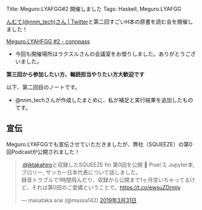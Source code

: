 Title: Meguro.LYAFGG#2 開催しました
Tags: Haskell, Meguro.LYAFGG

[んむて(@nnm_tech)さん | Twitter](https://twitter.com/nnm_tech)と第二回すごいH本の原書を読む会を開催しました！


[Meguro.LYAHFGG #2 - connpass](https://connpass.com/event/123933/)

- 今回も開催場所はラクスルさんの会議室をお借りしました。ありがとうございました。

**第三回から参加したい方、輪読担当やりたい方大歓迎です**

以下、第二回目のノートです。
- @nnm_techさんが作成したまとめに、私が補足と実行結果を追加したものです。
<script src="https://gist.github.com/meganehouser/5ed7b9c795f96d57b895c82b586997cd.js"></script>

## 宣伝

Meguro.LYAFGGでも宣伝させていただきましたが、弊社（SQUEEZE）の第0回Podcastが公開されました！

<blockquote class="twitter-tweet" data-lang="ja"><p lang="ja" dir="ltr">.<a href="https://twitter.com/iktakahiro?ref_src=twsrc%5Etfw">@iktakahiro</a>と収録したSQUEEZE fm 第0回を公開 🎉 Pixel 3, Jupyter本, ブロリー, サッカー日本代表について話しました。 <br>録音トラブルで1時間飛んだり、収録から公開まで1ヶ月空いちゃってるけど、それは第0回のご愛嬌ということで。<a href="https://t.co/ewsuZDrmjy">https://t.co/ewsuZDrmjy</a></p>&mdash; masataka arai (@massa142) <a href="https://twitter.com/massa142/status/1112357658642677761?ref_src=twsrc%5Etfw">2019年3月31日</a></blockquote>
<script async src="https://platform.twitter.com/widgets.js" charset="utf-8"></script>
